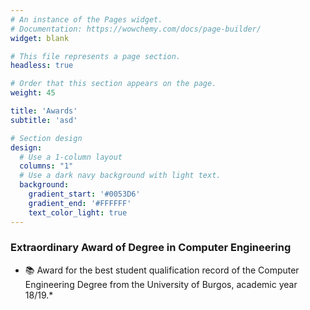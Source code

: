 ```yaml
---
# An instance of the Pages widget.
# Documentation: https://wowchemy.com/docs/page-builder/
widget: blank

# This file represents a page section.
headless: true

# Order that this section appears on the page.
weight: 45

title: 'Awards'
subtitle: 'asd'

# Section design
design:
  # Use a 1-column layout
  columns: "1"
  # Use a dark navy background with light text.
  background:
    gradient_start: '#0053D6'
    gradient_end: '#FFFFFF'
    text_color_light: true
---
```


### Extraordinary Award of Degree in Computer Engineering 

- 📚 Award for the best student qualification record of the Computer Engineering
Degree from the University of Burgos, academic year 18/19.*
